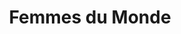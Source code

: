 ---
id: sujet006
modele: lightbox
title: Femmes du Monde
collection: portfolio
layout: Portfolios
files:
- file: femmes-dumonde02.jpg
  legende: Création de l'identité visuelle
  action: ''
- file: femmes-dumonde.jpg
  legende: Les brochures de voyage
  action: ''
- file: femmes-du-monde-logo.jpg
  legende: Détails ornementaux près du logo
  action: ''
vignette: femmes-du-monde-vgn.jpg
vignetteTitre: Identité visuelle
categorie: identite
production: print
marque: Femmes du Monde
---